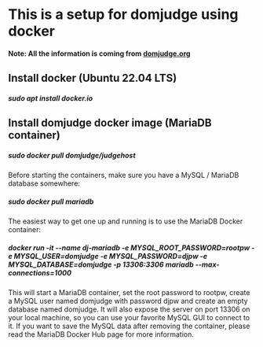 # This is a setup for domjudge using docker

#### Note: All the information is coming from [domjudge.org](https://www.domjudge.org/about)

## Install docker (Ubuntu 22.04 LTS)

##### sudo apt install docker.io

## Install domjudge docker image (MariaDB container)

##### sudo docker pull domjudge/judgehost

Before starting the containers, make sure you have a MySQL / MariaDB database somewhere:

##### sudo docker pull mariadb

The easiest way to get one up and running is to use the MariaDB Docker container:

##### docker run -it --name dj-mariadb -e MYSQL_ROOT_PASSWORD=rootpw -e MYSQL_USER=domjudge -e MYSQL_PASSWORD=djpw -e MYSQL_DATABASE=domjudge -p 13306:3306 mariadb --max-connections=1000

This will start a MariaDB container, set the root password to rootpw, create a MySQL user named domjudge with password djpw and create an empty database named domjudge. It will also expose the server on port 13306 on your local machine, so you can use your favorite MySQL GUI to connect to it. If you want to save the MySQL data after removing the container, please read the MariaDB Docker Hub page for more information.

